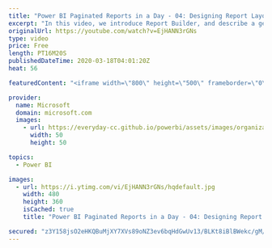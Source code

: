 ```yaml
---
title: "Power BI Paginated Reports in a Day - 04: Designing Report Layouts - Part 1"
excerpt: "In this video, we introduce Report Builder, and describe a general development methodology.  The Power BI Paginated Reports in a Day online course aims to empower you as a report author with the technical knowledge required to create, publish, and distribute Power BI paginated reports. We recommend you"
originalUrl: https://youtube.com/watch?v=EjHANN3rGNs
type: video
price: Free
length: PT16M20S
publishedDateTime: 2020-03-18T04:01:20Z
heat: 56

featuredContent: "<iframe width=\"800\" height=\"500\" frameborder=\"0\" src=\"https://www.youtube.com/embed/EjHANN3rGNs\" allow=\"accelerometer; autoplay; encrypted-media; gyroscope; picture-in-picture\" allowfullscreen></iframe>"

provider:
  name: Microsoft
  domain: microsoft.com
  images:
    - url: https://everyday-cc.github.io/powerbi/assets/images/organizations/microsoft.com-50x50.jpg
      width: 50
      height: 50

topics:
  - Power BI

images:
  - url: https://i.ytimg.com/vi/EjHANN3rGNs/hqdefault.jpg
    width: 480
    height: 360
    isCached: true
    title: "Power BI Paginated Reports in a Day - 04: Designing Report Layouts - Part 1"

secured: "z3Y158jsO2eHKQBuMjXY7XVs89oNZ3ev6bqHdGwUv13/BLKt8iBlBWekc/gM/Eb/ANI9eg4A2rLdR8sc7GlxSuyR9Oh83fuUHwMwEVQYAGFKtuHuvMLI5NhtD9h0RnSZvFrQ7f8Iryb9MLBrn42IoUHBZ2yTQqtZwr23a1UZHrAydgSVMW9sW1T6DsY8BYpqV/hS3ri+aBo3rbN/9JY6RT1z1NHLdQ8eWEuwUMWgMNHzEdmrxtwBxfUH9N//iIkQz2t//KHubziu+7/sr4yZ/XTJqa+rnIoQ14YmD5lMAQV2NEdP8T56gst9tenJbhkV3KQofzleWo2gUcW88k7MrhdU97PIctxQwtTMNfhhIhQn5+2A+SlxvSIBEdYWdDkerEHfw467rWR2B0hsXb+KrmoDVpIQ7oaaU0zMFraZR1I=;zZ6fGZUkrXI7TcAygnlEWw=="
---
```


